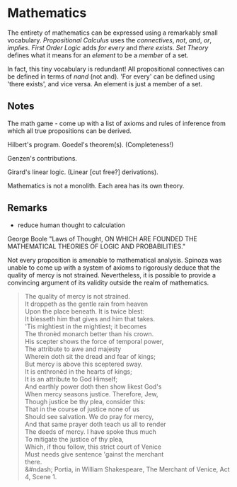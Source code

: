 # Mathematics

The entirety of mathematics can be expressed using a remarkably small vocabulary.
_Propositional Calculus_ uses the _connectives_, _not_, _and_, _or_, _implies_.
_First Order Logic_ adds _for every_ and _there exists_.
_Set Theory_ defines what it means for an _element_ to be a _member_ of a set.

In fact, this tiny vocabulary is redundant! All propositional connectives can
be defined in terms of _nand_ (not and). 'For every' can be defined using 'there
exists', and vice versa. An element is just a member of a set.

## Notes

The math game - come up with a list of axioms and rules of inference from which
all true propositions can be derived.

Hilbert's program. Goedel's theorem(s). (Completeness!)

Genzen's contributions.

Girard's linear logic. (Linear [cut free?] derivations).

Mathematics is not a monolith. Each area has its own theory.



## Remarks

- reduce human thought to calculation

George Boole "Laws of Thought, ON WHICH ARE FOUNDED THE MATHEMATICAL THEORIES OF LOGIC AND PROBABILITIES."

Not every proposition is amenable to mathematical analysis.
Spinoza was unable to come up with a system of axioms to
rigorously deduce that the quality of mercy is not strained.
Nevertheless, it is possible to provide a convincing argument
of its validity outside the realm of mathematics.

> The quality of mercy is not strained.  
    It droppeth as the gentle rain from heaven  
    Upon the place beneath. It is twice blest:  
    It blesseth him that gives and him that takes.  
    'Tis mightiest in the mightiest; it becomes  
    The thronèd monarch better than his crown.  
    His scepter shows the force of temporal power,  
    The attribute to awe and majesty  
    Wherein doth sit the dread and fear of kings;  
    But mercy is above this sceptered sway.  
    It is enthronèd in the hearts of kings;  
    It is an attribute to God Himself;  
    And earthly power doth then show likest God's  
    When mercy seasons justice. Therefore, Jew,  
    Though justice be thy plea, consider this:  
    That in the course of justice none of us  
    Should see salvation. We do pray for mercy,  
    And that same prayer doth teach us all to render  
    The deeds of mercy. I have spoke thus much  
    To mitigate the justice of thy plea,  
    Which, if thou follow, this strict court of Venice  
    Must needs give sentence 'gainst the merchant  
    there.  
    &#ndash; Portia, in William Shakespeare, The Merchant of Venice, Act 4, Scene 1.
